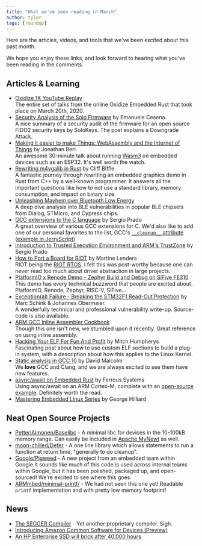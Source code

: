 ```yaml
---
title: "What we've been reading in March"
author: tyler
tags: [roundup]
---
```


<!-- excerpt start -->
Here are the articles, videos, and tools that we've been excited
about this past month.
<!-- excerpt end -->

We hope you enjoy these links, and look forward to hearing what you've been
reading in the comments.

## Articles & Learning

* [Oxidize 1K YouTube Replay](https://www.youtube.com/watch?v=zPuELAzJyno&feature=youtu.be)  
  The entire set of talks from the online Oxidize Embedded Rust that took place on March 20th, 2020.
* [Security Analysis of the Solo Firmware](https://solokeys.com/blogs/news/security-analysis-of-the-solo-firmware-by-doyensec) by Emanuele Cesena.  
  A nice summary of a security audit of the firmware for an open source FIDO2 security keys by SoloKeys. The post explains a Downgrade Attack.
* [Making it easier to make Things: WebAssembly and the Internet of Things](https://www.youtube.com/watch?v=oky3FdsTuUM) by Jonathan Beri.  
  An awesome 30-minute talk about running [Wasm3](https://github.com/wasm3/wasm3) on embedded devices such as an ESP32. It's well worth the watch.
* [Rewriting m4vgalib in Rust](https://cliffle.com/blog/m4vga-in-rust/) by Cliff Biffle  
  A fantastic journey through rewriting an embedded graphics demo in Rust from C++ by a well-known programmer. It answers all the important questions like how to not use a standard library, memory consumption, and impact on binary size.
* [Unleashing Mayhem over Bluetooth Low Energy](https://asset-group.github.io/disclosures/sweyntooth/)  
  A deep dive analysis into BLE vulnerabilities in popular BLE chipsets from Dialog, STMicro, and Cypress chips. 
* [GCC extensions to the C language](https://embeddedbits.org/gcc-extensions-to-the-c-language/) by Sergio Prado  
  A great overview of various GCC extensions for C. We'd also like to add one of our personal favorites to the list, GCC's [`__cleanup__` attribute](http://echorand.me/site/notes/articles/c_cleanup/cleanup_attribute_c.html) ([example in JerryScript](https://github.com/jerryscript-project/jerryscript/blob/b9f2b1cf25107b7eb6ff3e7a5a8cd18d8334a1dc/jerry-ext/include/jerryscript-ext/autorelease.impl.h#L22-L34))
* [Introduction to Trusted Execution Environment and ARM's TrustZone](https://embeddedbits.org/introduction-to-trusted-execution-environment-tee-arm-trustzone/) by Sergio Prado
* [How to Port a Board for RIOT](https://blog.martine-lenders.eu/riot-board-en.html) by Martine Lenders  
  RIOT being the [RIOT RTOS](https://riot-os.org/). I felt this was post-worthy because one can never read too much about driver abstraction in large projects.
* [PlatformIO x Renode Demo - Zephyr Build and Debug on SiFive FE310](https://www.youtube.com/watch?v=EdC3kFZxSzI&feature=emb_logo)  
  This demo has every technical buzzword that people are excited about. PlatformIO, Renode, Zephyr, RISC-V, SiFive...
* [Exception(al) Failure - Breaking the STM32F1 Read-Out Protection](https://blog.zapb.de/stm32f1-exceptional-failure/) by Marc Schink & Johannes Obermaier.  
  A wonderfully technical and professional vulnerability write-up. Source-code is also available.
* [ARM GCC Inline Assembler Cookbook](http://www.ethernut.de/en/documents/arm-inline-asm.html)  
  Though this one isn't new, we stumbled upon it recently. Great reference on using inline assembly.
* [Hacking Your ELF For Fun And Profit](https://mgalgs.github.io/2013/05/10/hacking-your-ELF-for-fun-and-profit.html) by Mitch Humpherys  
  Fascinating post about how to use custom ELF sections to build a plug-in system, with a description about how this applies to the Linux Kernel.
* [Static analysis in GCC 10](https://developers.redhat.com/blog/2020/03/26/static-analysis-in-gcc-10/) by David Malcolm  
  We **love** GCC and Clang, and we are always excited to see them have new features.
* [async/await on Embedded Rust](https://ferrous-systems.com/blog/async-on-embedded/) by Ferrous Systems  
  Using async/await on an ARM Cortex-M, complete with an [open-source example](https://github.com/ferrous-systems/async-on-embedded/). Definitely worth the read.
* [Mastering Embedded Linux Series](https://www.thirtythreeforty.net/posts/2020/03/mastering-embedded-linux-part-4-adding-features/) by George Hilliard

## Neat Open Source Projects

* [PetteriAimonen/Baselibc](https://github.com/PetteriAimonen/Baselibc) - A minimal libc for devices in the 10-100kB memory range. Can easily be included in [Apache MyNewt](https://mynewt.apache.org/latest/os/modules/baselibc.html) as well.
* [moon-chilled/Defer](https://github.com/moon-chilled/Defer) - A one line library which allows statements to run a function at return time, "generally to do cleanup". 
* [Google/Pigweed](https://pigweed.googlesource.com/pigweed/pigweed/) - A new project from an embedded team within Google.It sounds like much of this code is used across internal teams within Google, but it has been polished, packaged up, and open-sourced! We're excited to see where this goes.
* [ARMmbed/minimal-printf/](https://github.com/ARMmbed/minimal-printf/) - We had not seen this one yet! Readable `printf` implementation and with pretty low memory footprint!

## News

* [The SEGGER Compiler](https://blog.segger.com/the-segger-compiler/) - Yet another proprietary compiler. Sigh.
* [Introducing Amazon Common Software for Devices (Preview)](https://developer.amazon.com/en-US/blogs/alexa/device-makers/2020/02/introducing-amazon-common-software-for-devices-preview)
* [An HP Enterprise SSD will brick after 40,000 hours](https://support.hpe.com/hpesc/public/docDisplay?docId=a00097382en_us)
